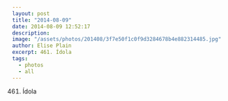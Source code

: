 ```yaml
---
layout: post
title: "2014-08-09"
date: 2014-08-09 12:52:17
description: 
image: "/assets/photos/201408/3f7e50f1c0f9d3284678b4e882314485.jpg"
author: Elise Plain
excerpt: 461. Ídola
tags: 
  - photos
  - all
---
```


461. Ídola
<p></p>

